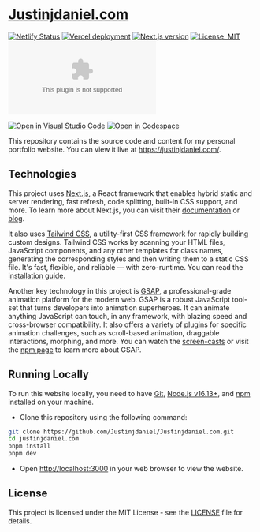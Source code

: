 # [Justinjdaniel.com](website)

<!-- TODO: Readme: add preview image -->
<!-- add a corner rounded image of the website -->
<!-- labels: enhancement -->
<!-- ![title](doc/images/something.png) -->

<!-- TODO: Readme: add links like live-website, some social links etc.-->
<!-- make the links centered to the page -->
<!-- labels: enhancement -->
<!-- [github][github-link] | [linkedIn][linkedIn-link] | [Contributing](#contributing) -->

[![Netlify Status](https://api.netlify.com/api/v1/badges/161563c0-f086-473c-a2ed-d13c599183d4/deploy-status)](netlify-deploy-status)
[![Vercel deployment](https://img.shields.io/github/deployments/Justinjdaniel/Justinjdaniel.com/production?label=vercel&logo=vercel&logoColor=white)](vercel-deploy)
[![Next.js version](https://img.shields.io/github/package-json/dependency-version/justinjdaniel/justinjdaniel.com/next/main?color=ff4088&label=next.js&logo=nextdotjs&logoColor=white)](https://nextjs.org/)
[![License: MIT](https://img.shields.io/badge/License-MIT-yellow.svg)](license)
[![GitHub repo size](https://img.shields.io/github/repo-size/justinjdaniel/justinjdaniel.com?color=009cdf&label=repo%20size&logo=git&logoColor=white)](repo)

[![Open in Visual Studio Code](https://img.shields.io/static/v1?logo=visualstudiocode&label=&message=Open%20in%20Visual%20Studio%20Code&labelColor=2c2c32&color=007acc&logoColor=007acc)](open-iin-vscode)
[![Open in Codespace](https://img.shields.io/static/v1?logo=github&label=&message=Open%20in%20Codespace&labelColor=2c2c32&color=0D597F&logoColor=white)](open-in-codespace)

This repository contains the source code and content for my personal portfolio website. You can view it live at <https://justinjdaniel.com/>.

## Technologies

This project uses [Next.js](next-js), a React framework that enables hybrid static and server rendering, fast refresh, code splitting, built-in CSS support, and more. To learn more about Next.js, you can visit their [documentation](next-js-docs) or [blog](next-js-blog).

It also uses [Tailwind CSS](tailwind-css), a utility-first CSS framework for rapidly building custom designs. Tailwind CSS works by scanning your HTML files, JavaScript components, and any other templates for class names, generating the corresponding styles and then writing them to a static CSS file. It's fast, flexible, and reliable — with zero-runtime. You can read the [installation guide](tailwind-css-installation).

Another key technology in this project is [GSAP](https://greensock.com/gsap/), a professional-grade animation platform for the modern web. GSAP is a robust JavaScript tool-set that turns developers into animation superheroes. It can animate anything JavaScript can touch, in any framework, with blazing speed and cross-browser compatibility. It also offers a variety of plugins for specific animation challenges, such as scroll-based animation, draggable interactions, morphing, and more. You can watch the [screen-casts](https://greensock.com/get-started) or visit the [npm page](https://www.npmjs.com/package/gsap) to learn more about GSAP.

## Running Locally

To run this website locally, you need to have [Git](https://git-scm.com/), [Node.js v16.13+](https://nodejs.org/en/), and [npm](https://www.npmjs.com/) installed on your machine.

- Clone this repository using the following command:

<!-- TODO: add other installation methods -->
<!-- add optional step to install with npm too instead of pnpm only -->
<!-- labels: enhancement -->
```bash
git clone https://github.com/Justinjdaniel/Justinjdaniel.com.git
cd justinjdaniel.com
pnpm install
pnpm dev
```

- Open <http://localhost:3000> in your web browser to view the website.

## License

This project is licensed under the MIT License - see the [LICENSE](license) file for details.

<!-- link reference -->
